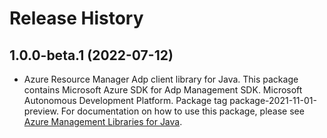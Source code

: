 # Release History

## 1.0.0-beta.1 (2022-07-12)

- Azure Resource Manager Adp client library for Java. This package contains Microsoft Azure SDK for Adp Management SDK. Microsoft Autonomous Development Platform. Package tag package-2021-11-01-preview. For documentation on how to use this package, please see [Azure Management Libraries for Java](https://aka.ms/azsdk/java/mgmt).

